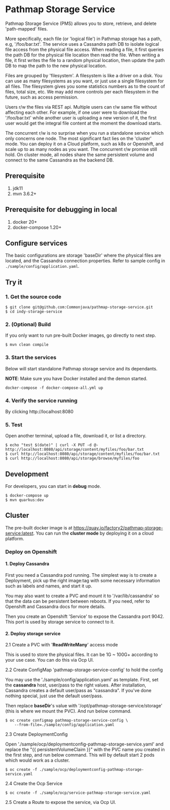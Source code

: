 # Pathmap Storage Service
Pathmap Storage Service (PMS) allows you to store, retrieve, and delete 'path-mapped' files.

More specifically, each file (or 'logical file') in Pathmap storage has a path, e.g, '/foo/bar.txt'. The service uses a Cassandra path DB to isolate logical file access from the physical file access. When reading a file, it first queries the path DB for the physical file location then read the file. When writing a file, it first writes the file to a random physical location, then update the path DB to map the path to the new physical location.

Files are grouped by 'filesystem'. A filesystem is like a driver on a disk. You can use as many filesystems as you want, or just use a single filesystem for all files. The filesystem gives you some statistics numbers as to the count of files, total size, etc. We may add more controls per each filesystem in the future, such as access permission. 

Users r/w the files via REST api. Multiple users can r/w same file without affecting each other. For example, if one user were to download the '/foo/bar.txt' while another user is uploading a new version of it, the first user would get the integral file content at the moment the download starts.

The concurrent r/w is no surprise when you run a standalone service which only concerns one node. The most significant fact lies on the 'cluster' mode. You can deploy it on a Cloud platform, such as k8s or Openshift, and scale up to as many nodes as you want. The concurrent r/w promise still hold. On cluster mode, all nodes share the same persistent volume and connect to the same Cassandra as the backend DB. 

## Prerequisite
1. jdk11
2. mvn 3.6.2+

## Prerequisite for debugging in local
1. docker 20+
2. docker-compose 1.20+

## Configure services
The basic configurations are storage 'baseDir' where the physical files are located, and the Cassandra connection properties. Refer to sample config in `./sample/config/application.yaml`.

## Try it

### 1. Get the source code
```
$ git clone git@github.com:Commonjava/pathmap-storage-service.git
$ cd indy-storage-service
```

### 2. (Optional) Build
If you only want to run pre-built Docker images, go directly to next step.
```
$ mvn clean compile
```

### 3. Start the services
Below will start standalone Pathmap storage service and its dependants. 

**NOTE**: Make sure you have Docker installed and the demon started.

```
docker-compose -f docker-compose-all.yml up
```

### 4. Verify the service running
By clicking http://localhost:8080

### 5. Test
Open another terminal, upload a file, download it, or list a directory.
```
$ echo "test $(date)" | curl -X PUT -d @- http://localhost:8080/api/storage/content/myfiles/foo/bar.txt
$ curl http://localhost:8080/api/storage/content/myfiles/foo/bar.txt
$ curl http://localhost:8080/api/storage/browse/myfiles/foo
```

## Development
For developers, you can start in **debug** mode.
```
$ docker-compose up
$ mvn quarkus:dev
```

## Cluster

The pre-built docker image is at https://quay.io/factory2/pathmap-storage-service:latest.
You can run the **cluster mode** by deploying it on a cloud platform.

### Deploy on Openshift

#### 1. Deploy Cassandra

First you need a Cassandra pod running. The simplest way is to create a Deployment, pick up the right image:tag with some necessary information such as labels and names, and start it up. 

You may also want to create a PVC and mount it to '/var/lib/cassandra' so that the data can be persistent between reboots. If you need, refer to Openshift and Cassandra docs for more details.

Then you create an Openshift 'Service' to expose the Cassandra port 9042. This port is used by storage service to connect to it. 

#### 2. Deploy storage service

2.1 Create a PVC with '**ReadWriteMany**' access mode

This is used to store the physical files. It can be 1G ~ 100G+ according to your use case. You can do this via Ocp UI.

2.2 Create ConfigMap 'pathmap-storage-service-config' to hold the config

You may use the './sample/config/application.yaml' as template. First, set the **cassandra** host, user/pass to the right values. After installation, Cassandra creates a default user/pass as "cassandra". If you've done nothing special, just use the default user/pass. 

Then replace **baseDir**'s value with '/opt/pathmap-storage-service/storage' (this is where we mount the PVC). And run below command. 

```
$ oc create configmap pathmap-storage-service-config \
    --from-file=./sample/config/application.yaml
```

2.3 Create DeploymentConfig

Open './sample/ocp/deploymentconfig-pathmap-storage-service.yaml' and replace the "{{ persistentVolumeClaim }}" with the PVC name you created in the first step, and run below command. This will by default start 2 pods which would work as a cluster. 

```
$ oc create -f ./sample/ocp/deploymentconfig-pathmap-storage-service.yaml
```

2.4 Create the Ocp Service

```
$ oc create -f ./sample/ocp/service-pathmap-storage-service.yaml
```

2.5 Create a Route to expose the service, via Ocp UI.
